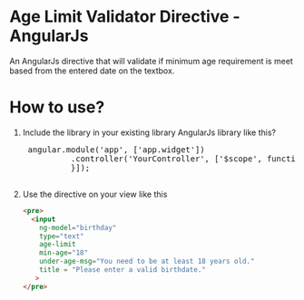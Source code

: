 # Age Limit Validator Directive - AngularJs

An AngularJs directive that will validate if minimum age requirement is meet based from the entered date on the textbox.

# How to use?

1. Include the library in your existing library AngularJs library like this?
    <pre>
    angular.module('app', ['app.widget'])
             .controller('YourController', ['$scope', function($scope) {                 
             }]);
    </pre>

2. Use the directive on your view like this
    ```html
    <pre>
      <input 
        ng-model="birthday" 
        type="text"       
        age-limit 
        min-age="18"                                          
        under-age-msg="You need to be at least 18 years old."
        title = "Please enter a valid birthdate."                                           
       >
    </pre>
    ```